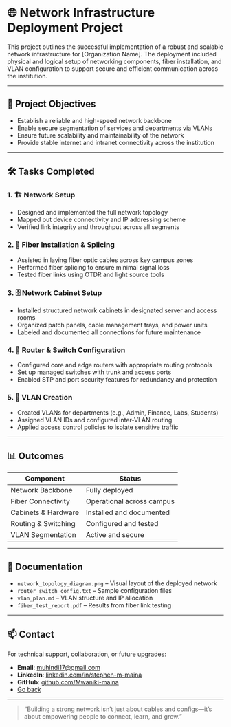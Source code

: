 # 🌐 Network Infrastructure Deployment Project

This project outlines the successful implementation of a robust and scalable network infrastructure for [Organization Name]. The deployment included physical and logical setup of networking components, fiber installation, and VLAN configuration to support secure and efficient communication across the institution.

---

## 🧭 Project Objectives

- Establish a reliable and high-speed network backbone
- Enable secure segmentation of services and departments via VLANs
- Ensure future scalability and maintainability of the network
- Provide stable internet and intranet connectivity across the institution

---

## 🛠️ Tasks Completed

### 1. 🏗️ Network Setup
- Designed and implemented the full network topology
- Mapped out device connectivity and IP addressing scheme
- Verified link integrity and throughput across all segments

### 2. 🔌 Fiber Installation & Splicing
- Assisted in laying fiber optic cables across key campus zones
- Performed fiber splicing to ensure minimal signal loss
- Tested fiber links using OTDR and light source tools

### 3. 🗄️ Network Cabinet Setup
- Installed structured network cabinets in designated server and access rooms
- Organized patch panels, cable management trays, and power units
- Labeled and documented all connections for future maintenance

### 4. 📡 Router & Switch Configuration
- Configured core and edge routers with appropriate routing protocols
- Set up managed switches with trunk and access ports
- Enabled STP and port security features for redundancy and protection

### 5. 🧩 VLAN Creation
- Created VLANs for departments (e.g., Admin, Finance, Labs, Students)
- Assigned VLAN IDs and configured inter-VLAN routing
- Applied access control policies to isolate sensitive traffic

---

## 📊 Outcomes

| Component              | Status       |
|------------------------|--------------|
| Network Backbone       | Fully deployed |
| Fiber Connectivity     | Operational across campus |
| Cabinets & Hardware    | Installed and documented |
| Routing & Switching    | Configured and tested |
| VLAN Segmentation      | Active and secure |

---

## 📁 Documentation

- `network_topology_diagram.png` – Visual layout of the deployed network  
- `router_switch_config.txt` – Sample configuration files  
- `vlan_plan.md` – VLAN structure and IP allocation  
- `fiber_test_report.pdf` – Results from fiber link testing  

---

## 📫 Contact

For technical support, collaboration, or future upgrades:

- **Email**: muhindi17@gmail.com  
- **LinkedIn**: [linkedin.com/in/stephen-m-maina](https://www.linkedin.com/in/stephen-m-maina)  
- **GitHub**: [github.com/Mwaniki-maina](https://github.com/Mwaniki-maina/Portfolio)
- [Go back](/readme.md)
---

> “Building a strong network isn’t just about cables and configs—it’s about empowering people to connect, learn, and grow.”



